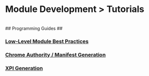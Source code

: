 # Module Development > Tutorials #
<br>
## Programming Guides ##

### [Low-Level Module Best Practices](#guide/module-development/best-practices) ###

### [Chrome Authority / Manifest Generation](#guide/module-development/chrome) ###

### [XPI Generation](#guide/module-development/xpi) ###
